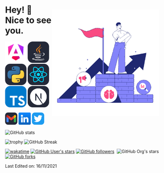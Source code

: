 <!--
**SnaiderRangel/SnaiderRangel** is a ✨ _special_ ✨ repository because its `README.md` (this file) appears on your GitHub profile.

Here are some ideas to get you started:

- 🔭 I’m currently working on ...
- 🌱 I’m currently learning ...
- 👯 I’m looking to collaborate on ...
- 🤔 I’m looking for help with ...
- 💬 Ask me about ...
- 📫 How to reach me: ...
- 😄 Pronouns: ...
- ⚡ Fun fact: ...
-->
<!--suppress HtmlDeprecatedAttribute -->

<!-- [<img align='right' src="https://github.com/SnaiderRangel/SnaiderRangel/blob/main/Media/Gifs/two.gif?raw=true" width="220" alt="giphy">](https://t.me/voko_aleksey)
[<img align='right' src="https://github.com/SnaiderRangel/SnaiderRangel/blob/main/Media/Gifs/three.gif?raw=true" width="220" alt="giphy">](https://t.me/voko_aleksey) -->
<!-- [<img align='right' src="https://github.com/SnaiderRangel/SnaiderRangel/blob/main/Media/Gifs/Four.gif?raw=true" width="350" alt="giphy">](https://t.me/voko_aleksey) -->
<!-- [<img align='right' src="https://github.com/SnaiderRangel/SnaiderRangel/blob/main/Media/Gifs/coworkerIA.gif?raw=true" width="350" alt="giphy">](https://t.me/voko_aleksey) -->
[<img style="margin-top: 40px;" align='right' src="https://github.com/SnaiderRangel/SnaiderRangel/blob/main/Media/Gifs/Marketer.gif?raw=true" width="350" alt="giphy">](https://t.me/voko_aleksey)



# Hey! 👋 Nice to see you.

[<img src="https://github.com/SnaiderRangel/SnaiderRangel/blob/main/Media/angular_gradient.png?raw=true" alt="Angular js" width="70">](https://angular.io/docs)
[<img src="https://raw.githubusercontent.com/SnaiderRangel/SnaiderRangel/c0c27150dbb01bd3f278048f37077ccd63c6e7b4/Media/Java-Dark.svg" alt="Java" width="70">](https://docs.oracle.com/en/java/)
[<img src="https://raw.githubusercontent.com/SnaiderRangel/SnaiderRangel/c0c27150dbb01bd3f278048f37077ccd63c6e7b4/Media/Python-Dark.svg" alt="Python" width="70">](https://docs.python.org/3/)
[<img src="https://raw.githubusercontent.com/SnaiderRangel/SnaiderRangel/c0c27150dbb01bd3f278048f37077ccd63c6e7b4/Media/React-Dark.svg" alt="React js" width="70">](https://react.dev/)
[<img src="https://raw.githubusercontent.com/SnaiderRangel/SnaiderRangel/c0c27150dbb01bd3f278048f37077ccd63c6e7b4/Media/TypeScript.svg" alt="TypeScript" width="70">](https://www.typescriptlang.org/docs/)
[<img src="https://raw.githubusercontent.com/SnaiderRangel/SnaiderRangel/be96012dbd61eabb10f6d215bc812677df803f6b/Media/NextJS-Dark.svg" alt="TypeScript" width="70">](https://www.typescriptlang.org/docs/)


[<img src="https://raw.githubusercontent.com/SnaiderRangel/SnaiderRangel/c0c27150dbb01bd3f278048f37077ccd63c6e7b4/Media/Gmail-Dark.svg" alt="Gmail" width="40">](mailto:armando311335@gmail.com)
[<img src="https://github.com/SnaiderRangel/SnaiderRangel/blob/main/Media/linkedin.png?raw=true" alt="telegram" width="40">](https://t.me/voko_aleksey)
[<img src="https://raw.githubusercontent.com/SnaiderRangel/SnaiderRangel/be96012dbd61eabb10f6d215bc812677df803f6b/Media/Twitter.svg" alt="Logo X" width="40">](https://t.me/oldcodersclub)


![GitHub stats](https://github-readme-stats.vercel.app/api?username=Aleksey-Voko&theme=gotham&show_icons=true&count_private=true&hide_title=true&hide_border=true)

![trophy](https://github-profile-trophy.vercel.app/?username=Aleksey-Voko&theme=onestar&no-frame=true&column=3&row=2)
![GitHub Streak](http://github-readme-streak-stats.herokuapp.com?user=Aleksey-Voko&theme=gotham&hide_border=true&date_format=M%20j%5B%2C%20Y%5D)

[<img alt="GitHub Org's stars" src="https://img.shields.io/github/stars/OldCodersClub?label=OldCodersClub%27s%20Stars&logoColor=red&style=social" align="right">](https://github.com/OldCodersClub/faq)

[![wakatime](https://wakatime.com/badge/user/8cc8aa38-4041-409b-9d27-a85e5b897ad4.svg?style=social)](https://wakatime.com/@8cc8aa38-4041-409b-9d27-a85e5b897ad4)
[<img alt="GitHub User's stars" src="https://img.shields.io/github/stars/Aleksey-Voko?affiliations=OWNER%2CCOLLABORATOR%2CORGANIZATION_MEMBER&label=Total%20user%20stars%20in%20all%20repo&logoColor=red&style=social">](https://github.com/Aleksey-Voko?tab=repositories&q=&type=&language=&sort=stargazers)
[<img alt="GitHub followers" src="https://img.shields.io/github/followers/Aleksey-Voko?&logoColor=red&style=social">](https://github.com/Aleksey-Voko?tab=followers)
[<img alt="GitHub forks" src="https://img.shields.io/github/forks/Aleksey-Voko/TranslatorSelenium?logoColor=red&style=social">](https://github.com/Aleksey-Voko/TranslatorSelenium/network/members)


Last Edited on: 16/11/2021
